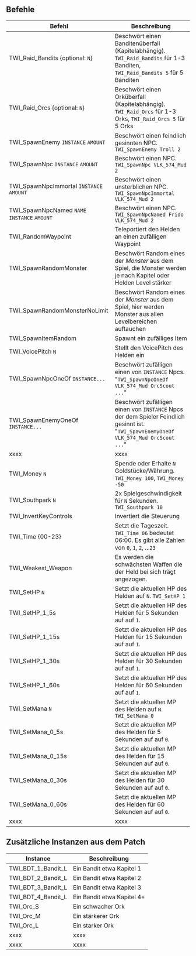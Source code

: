 
## Befehle

| Befehl | Beschreibung |
| ---- | ---- |
| TWI_Raid_Bandits {optional: `N`}  | Beschwört einen Banditenüberfall (Kapitelabhängig). `TWI_Raid_Bandits` für 1-3 Banditen, `TWI_Raid_Bandits 5` für 5 Banditen |
| TWI_Raid_Orcs {optional: `N`}    | Beschwört einen Orküberfall (Kapitelabhängig). `TWI_Raid_Orcs` für 1-3 Orks, `TWI_Raid_Orcs 5` für 5 Orks |
| TWI_SpawnEnemy `INSTANCE` `AMOUNT` | Beschwört einen feindlich gesinnten NPC. `TWI_SpawnEnemy Troll 2` |
| TWI_SpawnNpc `INSTANCE` `AMOUNT` | Beschwört einen NPC. `TWI_SpawnNpc VLK_574_Mud 2`  |
| TWI_SpawnNpcImmortal `INSTANCE` `AMOUNT` | Beschwört einen unsterblichen NPC. `TWI_SpawnNpcImmortal VLK_574_Mud 2`  |
| TWI_SpawnNpcNamed `NAME` `INSTANCE` `AMOUNT` | Beschwört einen NPC. `TWI_SpawnNpcNamed Frido VLK_574_Mud 2`  |
| TWI_RandomWaypoint | Teleportiert den Helden an einen zufälligen Waypoint |
| TWI_SpawnRandomMonster | Beschwört Random eines der _Monster_ aus dem Spiel, die Monster werden je nach Kapitel oder Helden Level stärker |
| TWI_SpawnRandomMonsterNoLimit | Beschwört Random eines der _Monster_ aus dem Spiel, hier werden Monster aus allen Levelbereichen auftauchen |
| TWI_SpawnItemRandom | Spawnt ein zufälliges Item |
| TWI_VoicePitch `N` | Stellt den VoicePitch des Helden ein |
| TWI_SpawnNpcOneOf `INSTANCE...`  | Beschwört zufälligen einen von `INSTANCE` Npcs. "`TWI_SpawnNpcOneOf VLK_574_Mud OrcScout ...`" |
| TWI_SpawnEnemyOneOf `INSTANCE...`  | Beschwört zufälligen einen von `INSTANCE` Npcs der dem Spieler Feindlich gesinnt ist. "`TWI_SpawnEnemyOneOf VLK_574_Mud OrcScout ...`" |
| xxxx | xxxx |
| TWI_Money `N` | Spende oder Erhalte `N` Goldstücke/Währung. `TWI_Money 100`, `TWI_Money -50`  |
| TWI_Southpark `N` | 2x Spielgeschwindigkeit für `N` Sekunden. `TWI_Southpark 10` |
| TWI_InvertKeyControls | Invertiert die Steuerung |
| TWI_Time {00-23}  | Setzt die Tageszeit. `TWI_Time 06` bedeutet 06:00. Es gibt alle Zahlen von `0`, `1`, `2`, ...`23` |
| TWI_Weakest_Weapon  | Es werden die schwächsten Waffen die der Held bei sich trägt angezogen. |
| TWI_SetHP `N`  | Setzt die aktuellen HP des Helden auf `N`. `TWI_SetHP 1` |
| TWI_SetHP_1_5s   | Setzt die aktuellen HP des Helden für 5 Sekunden auf auf `1`. |
| TWI_SetHP_1_15s  | Setzt die aktuellen HP des Helden für 15 Sekunden auf auf `1`. |
| TWI_SetHP_1_30s  | Setzt die aktuellen HP des Helden für 30 Sekunden auf auf `1`. |
| TWI_SetHP_1_60s  | Setzt die aktuellen HP des Helden für 60 Sekunden auf auf `1`. |
| TWI_SetMana `N`  | Setzt die aktuellen MP des Helden auf `N`. `TWI_SetMana 0` |
| TWI_SetMana_0_5s  | Setzt die aktuellen MP des Helden für 5 Sekunden auf auf `0`. |
| TWI_SetMana_0_15s | Setzt die aktuellen MP des Helden für 15 Sekunden auf auf `0`. |
| TWI_SetMana_0_30s | Setzt die aktuellen MP des Helden für 30 Sekunden auf auf `0`. |
| TWI_SetMana_0_60s | Setzt die aktuellen MP des Helden für 60 Sekunden auf auf `0`. |
| xxxx | xxxx |


## Zusätzliche Instanzen aus dem Patch

| Instance | Beschreibung |
| ---- | ---- |
| TWI_BDT_1_Bandit_L | Ein Bandit etwa Kapitel 1 |
| TWI_BDT_2_Bandit_L | Ein Bandit etwa Kapitel 2 |
| TWI_BDT_3_Bandit_L | Ein Bandit etwa Kapitel 3 |
| TWI_BDT_4_Bandit_L | Ein Bandit etwa Kapitel 4+ |
| TWI_Orc_S | Ein schwacher Ork |
| TWI_Orc_M | Ein stärkerer Ork |
| TWI_Orc_L | Ein starker Ork |
| xxxx | xxxx |
| xxxx | xxxx |
